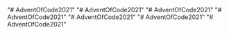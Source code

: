 "# AdventOfCode2021" "# AdventOfCode2021" 
"# AdventOfCode2021" 
"# AdventOfCode2021" 
"# AdventOfCode2021" 
"# AdventOfCode2021" 
"# AdventOfCode2021" 
